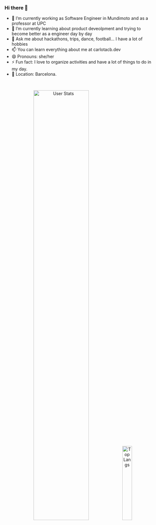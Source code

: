 ### Hi there 👋

- 🔭 I’m currently working as Software Engineer in Mundimoto and as a professor at UPC
- 🌱 I’m currently learning about product deveolpment and trying to become better as a engineer day by day
- 💬 Ask me about hackathons, trips, dance, football... I have a lot of hobbies
- 📫 You can learn everything about me at carlotacb.dev
- 😄 Pronouns: she/her
- ⚡ Fun fact: I love to organize activities and have a lot of things to do in my day.
- 📌 Location: Barcelona.

<br>
<p align="center">
  <img alt="User Stats" src="https://github-readme-stats.vercel.app/api?username=carlotacb&&show_icons=true&&theme=dark" width="60.25%"/>
  <img alt="Top Langs" src="https://github-readme-stats.vercel.app/api/top-langs/?username=carlotacb&&theme=dark" width="25%"/>
</p>
